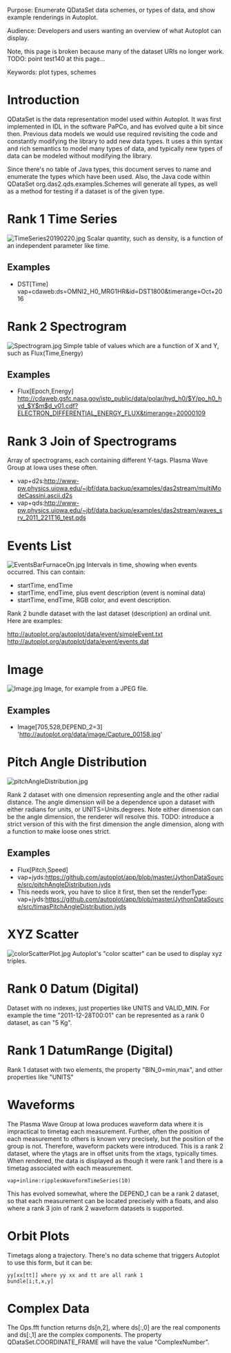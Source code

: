 Purpose: Enumerate QDataSet data schemes, or types of data, and show
example renderings in Autoplot.

Audience: Developers and users wanting an overview of what Autoplot can
display.

Note, this page is broken because many of the dataset URIs no longer
work. TODO: point test140 at this page...

Keywords: plot types, schemes

# Introduction

QDataSet is the data representation model used within Autoplot. It was
first implemented in IDL in the software PaPCo, and has evolved quite a
bit since then. Previous data models we would use required revisiting
the code and constantly modifying the library to add new data types. It
uses a thin syntax and rich semantics to model many types of data, and
typically new types of data can be modeled without modifying the
library.

Since there's no table of Java types, this document serves to name and
enumerate the types which have been used. Also, the Java code within
QDataSet org.das2.qds.examples.Schemes will generate all types, as well
as a method for testing if a dataset is of the given type.

# Rank 1 Time Series

![TimeSeries20190220.jpg](TimeSeries20190220.jpg
"TimeSeries20190220.jpg") Scalar quantity, such as density, is a
function of an independent parameter like time.

## Examples

  - DST\[Time\]
    vap+cdaweb:ds=OMNI2\_H0\_MRG1HR\&id=DST1800\&timerange=Oct+2016

# Rank 2 Spectrogram

![Spectrogram.jpg](Spectrogram.jpg "Spectrogram.jpg") Simple table of
values which are a function of X and Y, such as Flux(Time,Energy)

## Examples

  - Flux\[Epoch,Energy\]
    <http://cdaweb.gsfc.nasa.gov/istp_public/data/polar/hyd_h0/$Y/po_h0_hyd_$Y$m$d_v01.cdf?ELECTRON_DIFFERENTIAL_ENERGY_FLUX&timerange=20000109>

# Rank 3 Join of Spectrograms

Array of spectrograms, each containing different Y-tags. Plasma Wave
Group at Iowa uses these often.

  - vap+d2s:<http://www-pw.physics.uiowa.edu/~jbf/data.backup/examples/das2stream/multiModeCassini.ascii.d2s>
  - vap+qds:<http://www-pw.physics.uiowa.edu/~jbf/data.backup/examples/das2stream/waves_srv_2011_221T16_test.qds>

# Events List

![EventsBarFurnaceOn.jpg](EventsBarFurnaceOn.jpg
"EventsBarFurnaceOn.jpg") Intervals in time, showing when events
occurred. This can contain:

  - startTime, endTime
  - startTime, endTime, plus event description (event is nominal data)
  - startTime, endTime, RGB color, and event description.

Rank 2 bundle dataset with the last dataset (description) an ordinal
unit. Here are examples:

<http://autoplot.org/autoplot/data/event/simpleEvent.txt>
<http://autoplot.org/autoplot/data/event/events.dat>

# Image

![Image.jpg](Image.jpg "Image.jpg") Image, for example from a JPEG file.

## Examples

  - Image\[705,528,DEPEND\_2=3\]
    '<http://autoplot.org/data/image/Capture_00158.jpg>'

# Pitch Angle Distribution

![pitchAngleDistribution.jpg](pitchAngleDistribution.jpg
"pitchAngleDistribution.jpg")

Rank 2 dataset with one dimension representing angle and the other
radial distance. The angle dimension will be a dependence upon a dataset
with either radians for units, or UNITS=Units.degrees. Note either
dimension can be the angle dimension, the renderer will resolve this.
TODO: introduce a strict version of this with the first dimension the
angle dimension, along with a function to make loose ones strict.

## Examples

  - Flux\[Pitch,Speed\]
  - vap+jyds:<https://github.com/autoplot/app/blob/master/JythonDataSource/src/pitchAngleDistribution.jyds>
  - This needs work, you have to slice it first, then set the
    renderType:
    vap+jyds:<https://github.com/autoplot/app/blob/master/JythonDataSource/src/timasPitchAngleDistribution.jyds>

# XYZ Scatter

![colorScatterPlot.jpg](colorScatterPlot.jpg "colorScatterPlot.jpg")
Autoplot's "color scatter" can be used to display xyz triples.

# Rank 0 Datum (Digital)

Dataset with no indexes, just properties like UNITS and VALID\_MIN. For
example the time "2011-12-28T00:01" can be represented as a rank 0
dataset, as can "5 Kg".

# Rank 1 DatumRange (Digital)

Rank 1 dataset with two elements, the property "BIN\_0=min,max", and
other properties like "UNITS"

# Waveforms

The Plasma Wave Group at Iowa produces waveform data where it is
impractical to timetag each measurement. Further, often the position of
each measurement to others is known very precisely, but the position of
the group is not. Therefore, waveform packets were introduced. This is a
rank 2 dataset, where the ytags are in offset units from the xtags,
typically times. When rendered, the data is displayed as though it were
rank 1 and there is a timetag associated with each measurement.

```
vap+inline:ripplesWaveformTimeSeries(10)
```
This has evolved somewhat, where the DEPEND\_1 can be a rank 2 dataset,
so that each measurement can be located precisely with a floats, and
also where a rank 3 join of rank 2 waveform datasets is supported.

# Orbit Plots

Timetags along a trajectory. There's no data scheme that triggers
Autoplot to use this form, but it can be:

```
yy[xx[tt]] where yy xx and tt are all rank 1
bundle[i;t,x,y]
```
# Complex Data

The Ops.fft function returns ds\[n,2\], where ds\[:,0\] are the real
components and ds\[:,1\] are the complex components. The property
QDataSet.COORDINATE\_FRAME will have the value "ComplexNumber".

